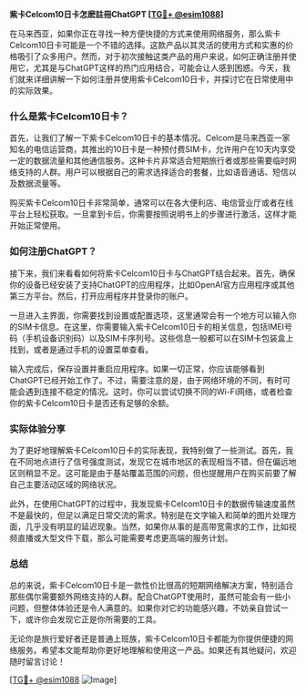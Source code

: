 **紫卡Celcom10日卡怎麽註冊ChatGPT [[TG💪+ @esim1088](https://t.me/s/esim1088)]**

在马来西亚，如果你正在寻找一种方便快捷的方式来使用网络服务，那么紫卡Celcom10日卡可能是一个不错的选择。这款产品以其灵活的使用方式和实惠的价格吸引了众多用户。然而，对于初次接触这类产品的用户来说，如何正确注册并使用它，尤其是与ChatGPT这样的热门应用结合，可能会让人感到困惑。今天，我们就来详细讲解一下如何注册并使用紫卡Celcom10日卡，并探讨它在日常使用中的实际效果。

### 什么是紫卡Celcom10日卡？

首先，让我们了解一下紫卡Celcom10日卡的基本情况。Celcom是马来西亚一家知名的电信运营商，其推出的10日卡是一种预付费SIM卡，允许用户在10天内享受一定的数据流量和其他通信服务。这种卡片非常适合短期旅行者或那些需要临时网络支持的人群。用户可以根据自己的需求选择适合的套餐，比如语音通话、短信以及数据流量等。

购买紫卡Celcom10日卡非常简单，通常可以在各大便利店、电信营业厅或者在线平台上轻松获取。一旦拿到卡后，你需要按照说明书上的步骤进行激活，这样才能开始正常使用。

### 如何注册ChatGPT？

接下来，我们来看看如何将紫卡Celcom10日卡与ChatGPT结合起来。首先，确保你的设备已经安装了支持ChatGPT的应用程序，比如OpenAI官方应用程序或其他第三方平台。然后，打开应用程序并登录你的账户。

一旦进入主界面，你需要找到设置或配置选项，这里通常会有一个地方可以输入你的SIM卡信息。在这里，你需要输入紫卡Celcom10日卡的相关信息，包括IMEI号码（手机设备识别码）以及SIM卡序列号。这些信息一般都可以在SIM卡包装盒上找到，或者是通过手机的设置菜单查看。

输入完成后，保存设置并重启应用程序。如果一切正常，你应该能够看到ChatGPT已经开始工作了。不过，需要注意的是，由于网络环境的不同，有时可能会遇到连接不稳定的情况。这时，你可以尝试切换不同的Wi-Fi网络，或者检查你的紫卡Celcom10日卡是否还有足够的余额。

### 实际体验分享

为了更好地理解紫卡Celcom10日卡的实际表现，我特别做了一些测试。首先，我在不同地点进行了信号强度测试，发现它在城市地区的表现相当不错，但在偏远地区则稍显不足。这可能是由于基站覆盖范围的问题，但也提醒用户在购买前要了解自己主要活动区域的网络状况。

此外，在使用ChatGPT的过程中，我发现紫卡Celcom10日卡的数据传输速度虽然不是最快的，但足以满足日常交流的需求。特别是在文字输入和简单的图片处理方面，几乎没有明显的延迟现象。当然，如果你从事的是高带宽需求的工作，比如视频直播或大型文件下载，那么可能需要考虑更高端的服务计划。

### 总结

总的来说，紫卡Celcom10日卡是一款性价比很高的短期网络解决方案，特别适合那些偶尔需要额外网络支持的人群。配合ChatGPT使用时，虽然可能会有一些小问题，但整体体验还是令人满意的。如果你对它的功能感兴趣，不妨亲自尝试一下，或许你会发现它正是你所需要的工具。

无论你是旅行爱好者还是普通上班族，紫卡Celcom10日卡都能为你提供便捷的网络服务。希望本文能帮助你更好地理解和使用这一产品。如果还有其他疑问，欢迎随时留言讨论！

[[TG💪+ @esim1088](https://t.me/s/esim1088) ![Image](https://i.postimg.cc/4NQfJmqS/Snipaste-2025-05-13-00-14-12.png)]